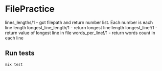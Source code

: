 # FilePractice

lines_lengths/1 - got filepath and return number list. Each number is each line length
longest_line_length/1 - return longest line length
longest_line!/1 - return value of longest line in file
words_per_line!/1 - return words count in each line

## Run tests

```
mix test
```
